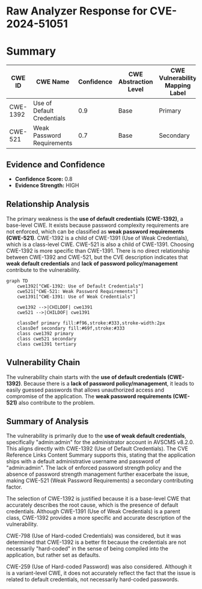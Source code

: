 # Raw Analyzer Response for CVE-2024-51051

# Summary
| CWE ID  | CWE Name                                               | Confidence | CWE Abstraction Level | CWE Vulnerability Mapping Label | CWE-Vulnerability Mapping Notes |
| ------- | ------------------------------------------------------ | ---------- | --------------------- | ------------------------------- | ------------------------------- |
| CWE-1392 | Use of Default Credentials                             | 0.9        | Base                  | Primary                         | Allowed                       |
| CWE-521  | Weak Password Requirements                             | 0.7        | Base                  | Secondary                       | Allowed                       |

## Evidence and Confidence

*   **Confidence Score:** 0.8
*   **Evidence Strength:** HIGH

## Relationship Analysis

The primary weakness is the **use of default credentials (CWE-1392)**, a base-level CWE. It exists because password complexity requirements are not enforced, which can be classified as **weak password requirements (CWE-521)**. CWE-1392 is a child of CWE-1391 (Use of Weak Credentials), which is a class-level CWE. CWE-521 is also a child of CWE-1391. Choosing CWE-1392 is more specific than CWE-1391. There is no direct relationship between CWE-1392 and CWE-521, but the CVE description indicates that **weak default credentials** and **lack of password policy/management** contribute to the vulnerability.

```mermaid
graph TD
    cwe1392["CWE-1392: Use of Default Credentials"]
    cwe521["CWE-521: Weak Password Requirements"]
    cwe1391["CWE-1391: Use of Weak Credentials"]
    
    cwe1392 -->|CHILDOF| cwe1391
    cwe521 -->|CHILDOF| cwe1391

    classDef primary fill:#f96,stroke:#333,stroke-width:2px
    classDef secondary fill:#69f,stroke:#333
    class cwe1392 primary
    class cwe521 secondary
    class cwe1391 tertiary
```

## Vulnerability Chain

The vulnerability chain starts with the **use of default credentials (CWE-1392)**. Because there is a **lack of password policy/management**, it leads to easily guessed passwords that allows unauthorized access and compromise of the application. The **weak password requirements (CWE-521)** also contribute to the problem.

## Summary of Analysis

The vulnerability is primarily due to the **use of weak default credentials**, specifically "admin:admin" for the administrator account in AVSCMS v8.2.0. This aligns directly with CWE-1392 (Use of Default Credentials). The CVE Reference Links Content Summary supports this, stating that the application ships with a default administrative username and password of "admin:admin". The lack of enforced password strength policy and the absence of password strength management further exacerbate the issue, making CWE-521 (Weak Password Requirements) a secondary contributing factor.

The selection of CWE-1392 is justified because it is a base-level CWE that accurately describes the root cause, which is the presence of default credentials. Although CWE-1391 (Use of Weak Credentials) is a parent class, CWE-1392 provides a more specific and accurate description of the vulnerability.

CWE-798 (Use of Hard-coded Credentials) was considered, but it was determined that CWE-1392 is a better fit because the credentials are not necessarily "hard-coded" in the sense of being compiled into the application, but rather set as defaults.

CWE-259 (Use of Hard-coded Password) was also considered. Although it is a variant-level CWE, it does not accurately reflect the fact that the issue is related to default credentials, not necessarily hard-coded passwords.